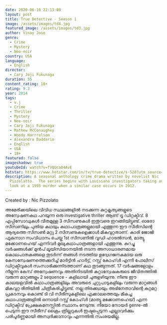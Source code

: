```yaml
---
date: 2020-06-16 22:13:08
layout: post
title: True Detective - Season 1
image: /assets/images/td4.jpg
featured_image: /assets/images/td3.jpg
author: Vinay Jose
genre:
  - Crime
  - Mystery
  - Neo-noir
country: USA
language:
  - English
director:
  - Cary Joji Fukunaga
duration: 55
content_rating: 18+
rating: 9.3
year: 2014
tags:
  - v.j
  - Crime
  - Thriller
  - Mystery
  - Neo-noir
  - Cary Joji Fukunaga
  - Mathew McConaughey
  - Woody Harrrelson
  - Alexandra Daddario
  - English
  - USA
  - 18+
featured: false
imageshadow: true
youtubeId: watch?v=fVQUcaO4AvE
hotstar: https://www.hotstar.com/in/tv/true-detective/s-528?utm_source=gwa
description: A seasonal anthology crime drama written by novelist Nic
  Pizzolatto.  The series begins with Louisiana investigators taking another
  look at a 1995 murder when a similar case occurs in 2012.
---
```

Created by : Nic Pizzolato 

അമേരിക്കയിലെ വിവിധ സ്ഥലങ്ങളിൽ നടക്കുന്ന കുറ്റകൃത്യങ്ങളുടെ അന്വേഷണകഥ പറയുന്ന ഒരു investigative thriller ആണ് ട്രൂ ഡിറ്റക്ടീവ്. 8 എപ്പിസോഡുകൾ വീതമുള്ള 3 സീസണുകൾ ഇതുവരെ ഇറങ്ങിയിട്ടുണ്ട്. ഓരോ സീസണിലും പുതിയ കഥയും കഥാപാത്രങ്ങളുമായി എത്തുന്ന  ഈ സീരീസിന്റെ ആദ്യത്തെ സീസൺ മറ്റു 2 സീസണുകളെക്കാൾ മികവുറ്റതാണ്.  കാരി ജോജി ഫുകുനാഗ സംവിധാനം ചെയ്ത 1st സീസണിൽ വുഡി ഹാരൽസൻ, മാത്യു മക്കോണഹെയ് എന്നിവർ മുഖ്യകഥാപാത്രങ്ങളായി എത്തുന്നു. കുറച്ചു വർഷങ്ങൾക്ക് മുൻപ് ലൂയിസിയാനയിൽ നടന്ന അസാധാരണമായ കൊലപാതകങ്ങളെ തുടർന്ന് തങ്ങൾ നടത്തിയ ഉദ്വേഗജനകമായ ഒരു കേസന്വേഷണത്തെക്കുറിച്ച് മാർട്ടിൻ ഹാർട്ട്, റസ്റ്റ്‌ കോഹ്‌ൾ എന്നീ പോലീസ് ഡിറ്റക്ടീവുകൾ സംസാരിക്കുന്നിടത്താണ് കഥ തുടങ്ങുന്നത്. 17 വർഷങ്ങളോളം നീളുന്ന കേസ് അന്വേഷണവും അതിനിടയിൽ കുറ്റാന്വേഷകരുടെ ജീവിതത്തിൽ വരുന്ന മാറ്റങ്ങളും 2  sequence - കളിലായി ചുരുളഴിയുന്നു. നീണ്ട ഈ കാലയളവിൽ കഥാപാത്രങ്ങളിലും അവരുടെ ചുറ്റുപാടുകളിലും വരുന്ന മാറ്റങ്ങൾ മികവുറ്റ രീതിയിൽ ചിത്രീകരിച്ചിട്ടുണ്ട്. നല്ല തിരക്കഥയും അഭിനേതാവിന്റെ കുറ്റമറ്റ പ്രകടനവും കൊണ്ട് ടി വി സീരീസുകളിലെ എക്കാലത്തെയും മികച്ച കഥാപാത്രങ്ങളിൽ ഒന്നായി റസ്റ്റ് കോഹ്‌ൾ (മാത്യു മക്കോണഹെയ്‍) എന്ന ഡിറ്റക്ടീവ് പ്രേക്ഷകമനസ്സിൽ സ്ഥാനം നേടുന്നു.  നിയോ നോയർ genre-ൽ പെടുന്ന ഈ സീരീസ് ക്രൈം ത്രില്ലറുകൾ ഇഷ്ടപ്പെടുന്ന എല്ലാവർക്കും പരിപൂർണ്ണമായി അസ്വദിക്കാനാവും എന്നതിൽ സംശയമില്ല.